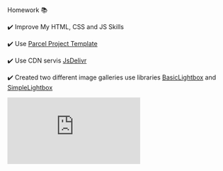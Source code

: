 Homework 📚

✔️ Improve My HTML, CSS and JS Skills

✔️ Use [Parcel Project Template](https://github.com/goitacademy/parcel-project-template)

✔️ Use CDN servis [JsDelivr](https://www.jsdelivr.com)

✔️ Created two different image galleries use libraries [BasicLightbox](https://basiclightbox.electerious.com) and [SimpleLightbox](https://simplelightbox.com)


![first screen](https://daria-hryshchenko.github.io/GalleryItems-USE-BasicLightbox-SimpleLightbox/02-lightbox.html)
